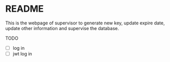 # README

This is the webpage of supervisor to generate new key, update expire date, update other information and supervise the database.

TODO

- [ ] log in
- [ ] jwt log in